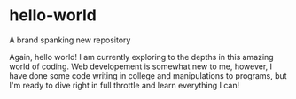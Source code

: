 # hello-world
A brand spanking new repository

Again, hello world! I am currently exploring to the depths in this amazing world of coding. 
Web developement is somewhat new to me, however, I have done some code writing in college and manipulations to programs, but I'm ready to dive right in full throttle and learn everything I can!
